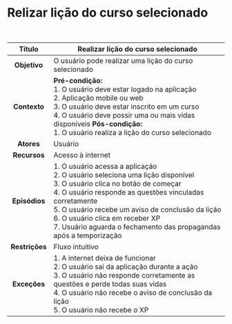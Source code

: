 # Relizar lição do curso selecionado

$~$

|   **Título**   | Realizar lição do curso selecionado                                                                                                                                                                                                                                                                                                                                      |
| :------------: | ------------------------------------------------------------------------------------------------------------------------------------------------------------------------------------------------------------------------------------------------------------------------------------------------------------------------------------------------------------------------ |
|  **Objetivo**  | O usuário pode realizar uma lição do curso selecionado                                                                                                                                                                                                                                                                                                                   |
|  **Contexto**  | **Pré-condição:** <br/> 1. O usuário deve estar logado na aplicação <br/> 2. Aplicação mobile ou web <br/> 3. O usuário deve estar inscrito em um curso <br/> 4. O usuário deve possir uma ou mais vidas disponíveis **Pós-condição:** <br/> 1. O usuário realiza a lição do curso selecionado                                                                           |
|   **Atores**   | Usuário                                                                                                                                                                                                                                                                                                                                                                  |
|  **Recursos**  | Acesso à internet                                                                                                                                                                                                                                                                                                                                                        |
| **Episódios**  | 1. O usuário acessa a aplicação <br/> 2. O usuário seleciona uma lição disponível <br/> 3. O usuário clica no botão de começar <br/> 4. O usuário responde as questões vinculadas corretamente <br/> 5. O usuário recebe um aviso de conclusão da lição <br/> 6. O usuário clica em receber XP <br/> 7. Usuário aguarda o fechamento das propagandas após a temporização |
| **Restrições** | Fluxo intuitivo                                                                                                                                                                                                                                                                                                                                                          |
|  **Exceções**  | 1. A internet deixa de funcionar <br/> 2. O usuário sai da aplicação durante a ação <br/> 3. O usuário não responde corretamente as questões e perde todas suas vidas <br/> 4. O usuário não recebe o aviso de conclusão da lição <br/> 5. O usuário não recebe o XP                                                                                                     |
